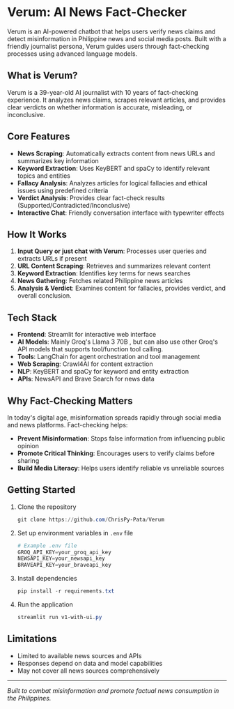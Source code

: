 # Verum: AI News Fact-Checker

Verum is an AI-powered chatbot that helps users verify news claims and detect misinformation in Philippine news and social media posts. Built with a friendly journalist persona, Verum guides users through fact-checking processes using advanced language models.

## What is Verum?

Verum is a 39-year-old AI journalist with 10 years of fact-checking experience. It analyzes news claims, scrapes relevant articles, and provides clear verdicts on whether information is accurate, misleading, or inconclusive.

## Core Features

- **News Scraping**: Automatically extracts content from news URLs and summarizes key information
- **Keyword Extraction**: Uses KeyBERT and spaCy to identify relevant topics and entities
- **Fallacy Analysis**: Analyzes articles for logical fallacies and ethical issues using predefined criteria
- **Verdict Analysis**: Provides clear fact-check results (Supported/Contradicted/Inconclusive)
- **Interactive Chat**: Friendly conversation interface with typewriter effects

## How It Works

1. **Input Query or just chat with Verum**: Processes user queries and extracts URLs if present
2. **URL Content Scraping**: Retrieves and summarizes relevant content
3. **Keyword Extraction**: Identifies key terms for news searches
4. **News Gathering**: Fetches related Philippine news articles
5. **Analysis & Verdict**: Examines content for fallacies, provides verdict, and overall conclusion.

## Tech Stack

- **Frontend**: Streamlit for interactive web interface
- **AI Models**: Mainly Groq's Llama 3 70B , but can also use other Groq's API models that supports tool/function tool calling.
- **Tools**: LangChain for agent orchestration and tool management
- **Web Scraping**: Crawl4AI for content extraction
- **NLP**: KeyBERT and spaCy for keyword and entity extraction
- **APIs**: NewsAPI and Brave Search for news data

## Why Fact-Checking Matters

In today's digital age, misinformation spreads rapidly through social media and news platforms.
Fact-checking helps:
- **Prevent Misinformation**: Stops false information from influencing public opinion
- **Promote Critical Thinking**: Encourages users to verify claims before sharing
- **Build Media Literacy**: Helps users identify reliable vs unreliable sources

## Getting Started

1. Clone the repository  
   ```powershell
   git clone https://github.com/ChrisPy-Pata/Verum
   ```

2. Set up environment variables in `.env` file  
   ```powershell
   # Example .env file
   GROQ_API_KEY=your_groq_api_key
   NEWSAPI_KEY=your_newsapi_key
   BRAVEAPI_KEY=your_braveapi_key
   ```

3. Install dependencies  
   ```powershell
   pip install -r requirements.txt
   ```

4. Run the application
   ```powershell
   streamlit run v1-with-ui.py
   ```

## Limitations

- Limited to available news sources and APIs
- Responses depend on data and model capabilities
- May not cover all news sources comprehensively

---

*Built to combat misinformation and promote factual news consumption in the Philippines.*
